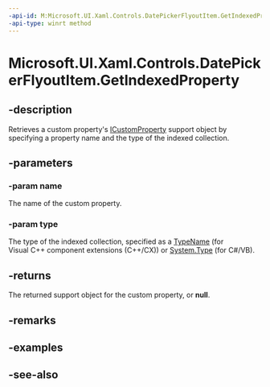 ```yaml
---
-api-id: M:Microsoft.UI.Xaml.Controls.DatePickerFlyoutItem.GetIndexedProperty(System.String,Windows.UI.Xaml.Interop.TypeName)
-api-type: winrt method
---
```


<!-- Method syntax
public Windows.UI.Xaml.Data.ICustomProperty GetIndexedProperty(System.String name, Windows.UI.Xaml.Interop.TypeName type)
-->

# Microsoft.UI.Xaml.Controls.DatePickerFlyoutItem.GetIndexedProperty

## -description
Retrieves a custom property's [ICustomProperty](../microsoft.ui.xaml.data/icustomproperty.md) support object by specifying a property name and the type of the indexed collection.

## -parameters
### -param name
The name of the custom property.

### -param type
The type of the indexed collection, specified as a [TypeName](/uwp/api/windows.ui.xaml.interop.typename) (for Visual C++ component extensions (C++/CX)) or [System.Type](/dotnet/api/system.type?redirectedfrom=MSDN) (for C#/VB).

## -returns
The returned support object for the custom property, or **null**.

## -remarks

## -examples

## -see-also
